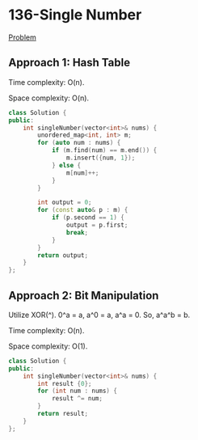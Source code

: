 # 136-Single Number

[Problem](https://leetcode.com/problems/single-number/)

## Approach 1: Hash Table

Time complexity: O(n).

Space complexity: O(n).

```c++
class Solution {
public:
    int singleNumber(vector<int>& nums) {
        unordered_map<int, int> m;
        for (auto num : nums) {
            if (m.find(num) == m.end()) {
                m.insert({num, 1});
            } else {
                m[num]++;
            }
        }

        int output = 0;
        for (const auto& p : m) {
            if (p.second == 1) {
                output = p.first;
                break;
            }
        }
        return output;
    }
};
```

## Approach 2: Bit Manipulation

Utilize XOR(^). 0^a = a, a^0 = a, a^a = 0. So, a^a^b = b.

Time complexity: O(n).

Space complexity: O(1).

```c++
class Solution {
public:
    int singleNumber(vector<int>& nums) {
        int result {0};
        for (int num : nums) {
            result ^= num;
        }
        return result;
    }
};
```
